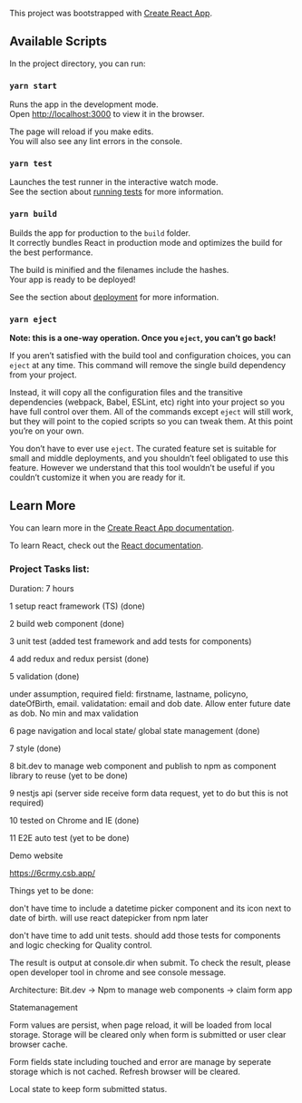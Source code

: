 This project was bootstrapped with [Create React App](https://github.com/facebook/create-react-app).

## Available Scripts

In the project directory, you can run:

### `yarn start`

Runs the app in the development mode.<br />
Open [http://localhost:3000](http://localhost:3000) to view it in the browser.

The page will reload if you make edits.<br />
You will also see any lint errors in the console.

### `yarn test`

Launches the test runner in the interactive watch mode.<br />
See the section about [running tests](https://facebook.github.io/create-react-app/docs/running-tests) for more information.

### `yarn build`

Builds the app for production to the `build` folder.<br />
It correctly bundles React in production mode and optimizes the build for the best performance.

The build is minified and the filenames include the hashes.<br />
Your app is ready to be deployed!

See the section about [deployment](https://facebook.github.io/create-react-app/docs/deployment) for more information.

### `yarn eject`

**Note: this is a one-way operation. Once you `eject`, you can’t go back!**

If you aren’t satisfied with the build tool and configuration choices, you can `eject` at any time. This command will remove the single build dependency from your project.

Instead, it will copy all the configuration files and the transitive dependencies (webpack, Babel, ESLint, etc) right into your project so you have full control over them. All of the commands except `eject` will still work, but they will point to the copied scripts so you can tweak them. At this point you’re on your own.

You don’t have to ever use `eject`. The curated feature set is suitable for small and middle deployments, and you shouldn’t feel obligated to use this feature. However we understand that this tool wouldn’t be useful if you couldn’t customize it when you are ready for it.

## Learn More

You can learn more in the [Create React App documentation](https://facebook.github.io/create-react-app/docs/getting-started).

To learn React, check out the [React documentation](https://reactjs.org/).

### Project Tasks list:

Duration: 7 hours

1 setup react framework (TS) (done)

2 build web component (done)

3 unit test (added test framework and add tests for components)

4 add redux and redux persist (done)

5 validation (done)
  
under assumption, required field: firstname, lastname, policyno, dateOfBirth, email.
validatation: email and dob date. Allow enter future date as dob. No min and max validation

6 page navigation and local state/ global state management (done)

7 style (done)

8 bit.dev to manage web component and publish to npm as component library to reuse (yet to be done)

9 nestjs api (server side receive form data request, yet to do but this is not required)

10 tested on Chrome and IE (done)

11 E2E auto test (yet to be done)

Demo website

https://6crmy.csb.app/


Things yet to be done: 

don't have time to include a datetime picker component and its icon next to date of birth. will use react datepicker from npm later

don't have time to add unit tests. should add those tests for components and logic checking for Quality control.


The result is output at console.dir when submit. To check the result, please open developer tool in chrome and see console message.


Architecture:
Bit.dev -> Npm to manage web components -> claim form app

Statemanagement

Form values are persist, when page reload, it will be loaded from local storage. Storage will be cleared only when form is submitted or user clear browser cache.

Form fields state including touched and error are manage by seperate storage which is not cached. Refresh browser will be cleared.

Local state to keep form submitted status.
